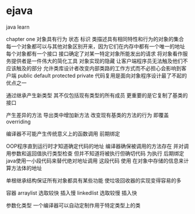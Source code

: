 # ejava
java learn

chapter one
对象具有行为 状态 标识
类描述具有相同特性和行为的对象的集合
每一个对象都可以与其他对象区别开来，因为它们在内存中都有一个唯一的地址
每个对象都有一个接口 接口确定了对某一特定对象所能发出的请求
将对象看作服务提供者是一件伟大的简化工具
对象实现的隐藏
   让客户端程序员无法触及他们不应该触及的部分
   允许类库设计者改变内部类路的工作方式而不必担心会影响到客户端
   public default protected private
代码复用是面向对象程序设计最了不起的优点之一

通过继承产生新类型 其不仅包括现有类型的所有成员 更重要的是它复制了基类的接口

产生差异的方法
    导出类中增加新方法
    改变现有基类的方法的行为 即覆盖overriding

编译器不可能产生传统意义上的函数调用  前期绑定

OOP程序直到运行时才知道确定代码的地址
编译器确保被调用的方法存在 并对调用参数和返回值执行类型检查 但并不知道将被执行但确切代码
为执行  后期绑定  java使用一小段代码来替代绝对地址调用
这段代码 使用 在对象中存储的信息来计算方法体的地址

单根继承结构保证所有对象都具有某些功能
          使垃圾回收器的实现变得容易的多

容器
    arraylist   选取较快  插入慢
    linkedlist  选取较慢  插入快
    
参数化类型
    一个编译器可以自动定制作用于特定类型上的类